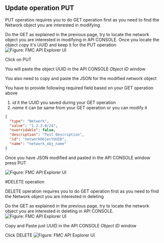 ## Update operation PUT

PUT operation requires you to do GET operation first as you need to find the Network object you are interested in modifying

Do the GET as explained in the previous page, try to locate the network object you are interested in modifying in API CONSOLE.
Once you locate the object *copy* it's UUID and keep it for the PUT operation
![Figure: FMC API Explorer UI](/posts/files/firepower-restapi-112/assets/images/pic5.PNG)

Click on PUT

You will paste the object UUID in the API CONSOLE *Object ID* window

You also need to copy and paste the JSON for the modified network object

You have to provide following required field based on your GET operation above
1. *id* it the UUID you saved during your GET operation
2. *name* it can be same from your GET operation or you can modify it

```JSON
{
  "type": "Network",
  "value": "1.2.3.0/24",
  "overridable": false,
  "description": "Test Description",
  "id": "networkObjectUUID",         
  "name": "network_obj_name"
}
```

Once you have JSON modified and pasted in the API CONSOLE window press PUT

![Figure: FMC API Explorer UI](/posts/files/firepower-restapi-112/assets/images/pic6.PNG)

#DELETE operation

DELETE operation requires you to do GET operation first as you need to find the Network object you are interested in deleting

Do the GET as explained in the previous page, try to locate the network object you are interested in deleting in API CONSOLE.
![Figure: FMC API Explorer UI](/posts/files/firepower-restapi-112/assets/images/pic5.PNG)

Copy and Paste just UUID in the API CONSOLE *Object ID*  window

Click DELETE
![Figure: FMC API Explorer UI](/posts/files/firepower-restapi-112/assets/images/pic7.PNG)
